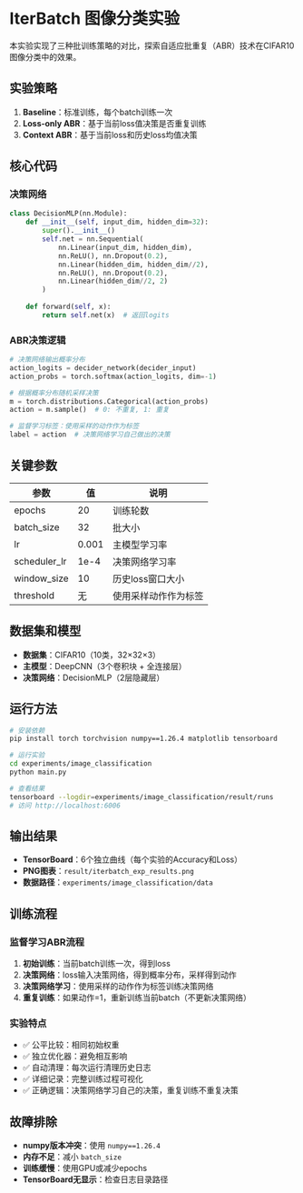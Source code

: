 # IterBatch 图像分类实验

本实验实现了三种批训练策略的对比，探索自适应批重复（ABR）技术在CIFAR10图像分类中的效果。

## 实验策略

1. **Baseline**：标准训练，每个batch训练一次
2. **Loss-only ABR**：基于当前loss值决策是否重复训练
3. **Context ABR**：基于当前loss和历史loss均值决策

## 核心代码

### 决策网络
```python
class DecisionMLP(nn.Module):
    def __init__(self, input_dim, hidden_dim=32):
        super().__init__()
        self.net = nn.Sequential(
            nn.Linear(input_dim, hidden_dim),
            nn.ReLU(), nn.Dropout(0.2),
            nn.Linear(hidden_dim, hidden_dim//2),
            nn.ReLU(), nn.Dropout(0.2),
            nn.Linear(hidden_dim//2, 2)
        )
    
    def forward(self, x):
        return self.net(x)  # 返回logits
```

### ABR决策逻辑
```python
# 决策网络输出概率分布
action_logits = decider_network(decider_input)
action_probs = torch.softmax(action_logits, dim=-1)

# 根据概率分布随机采样决策
m = torch.distributions.Categorical(action_probs)
action = m.sample()  # 0: 不重复, 1: 重复

# 监督学习标签：使用采样的动作作为标签
label = action  # 决策网络学习自己做出的决策
```

## 关键参数

| 参数 | 值 | 说明 |
|------|-----|------|
| epochs | 20 | 训练轮数 |
| batch_size | 32 | 批大小 |
| lr | 0.001 | 主模型学习率 |
| scheduler_lr | 1e-4 | 决策网络学习率 |
| window_size | 10 | 历史loss窗口大小 |
| threshold | 无 | 使用采样动作作为标签 |

## 数据集和模型

- **数据集**：CIFAR10（10类，32×32×3）
- **主模型**：DeepCNN（3个卷积块 + 全连接层）
- **决策网络**：DecisionMLP（2层隐藏层）

## 运行方法

```bash
# 安装依赖
pip install torch torchvision numpy==1.26.4 matplotlib tensorboard

# 运行实验
cd experiments/image_classification
python main.py

# 查看结果
tensorboard --logdir=experiments/image_classification/result/runs
# 访问 http://localhost:6006
```

## 输出结果

- **TensorBoard**：6个独立曲线（每个实验的Accuracy和Loss）
- **PNG图表**：`result/iterbatch_exp_results.png`
- **数据路径**：`experiments/image_classification/data`

## 训练流程

### 监督学习ABR流程
1. **初始训练**：当前batch训练一次，得到loss
2. **决策网络**：loss输入决策网络，得到概率分布，采样得到动作
3. **决策网络学习**：使用采样的动作作为标签训练决策网络
4. **重复训练**：如果动作=1，重新训练当前batch（不更新决策网络）

### 实验特点

- ✅ 公平比较：相同初始权重
- ✅ 独立优化器：避免相互影响
- ✅ 自动清理：每次运行清理历史日志
- ✅ 详细记录：完整训练过程可视化
- ✅ 正确逻辑：决策网络学习自己的决策，重复训练不重复决策

## 故障排除

- **numpy版本冲突**：使用 `numpy==1.26.4`
- **内存不足**：减小 `batch_size`
- **训练缓慢**：使用GPU或减少epochs
- **TensorBoard无显示**：检查日志目录路径
